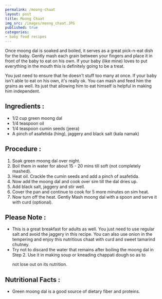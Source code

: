 ```yaml
---
permalink: /moong-chaat
layout: post
title: Moong Chaat
img_src: /images/moong_chaat.JPG
published: true
categories:
- baby food recipes
---
```

<div class="blog-content">

<p>Once moong dal is soaked and boiled, it serves as a great pick-n-eat dish for the baby. Gently mash each grain between your fingers and place it in front of the baby to eat on his own. If your baby (like mine) loves to put everything in the mouth this is definitely going to be a treat.

You just need to ensure that he doesn't stuff too many at once. If your baby isn't able to eat on his own, it's really ok. You can mash and feed him the grains as well. Its just that allowing him to eat himself is helpful in making him independent.</p>

<h2>Ingredients :</h2>

<ul>

<li>1/2 cup green moong dal</li>

<li>1/4 teaspoon oil</li>

<li>1/4 teaspoon cumin seeds (jeera)</li>

<li>A pinch of asafetida (hing), jaggery and black salt (kala namak)</li>

</ul>

<h2>Procedure :</h2>

<ol>

<li>Soak green moong dal over night.</li>

<li>Boil them in water for about 15 - 20 mins till soft (not completely mashed).</li>

<li>Heat oil. Crackle the cumin seeds and add a pinch of asafetida.</li>

<li>Now add the moong dal and cook over sim till the dal dries up.</li>

<li>Add black salt, jaggery and stir well.</li>

<li>Cover the pan and continue to cook for 5 more minutes on sim heat.</li>

<li>Now turn off the heat. Gently Mash moong dal with a spoon and serve it with curd (optional).</li>

</ol>

<h2>Please Note :</h2>

<ul>

<li>This is a great breakfast for adults as well. You just need to use regular salt and avoid the jaggery in this recipe. You can also use onion in the tempering and enjoy this nutritious chaat with curd and sweet tamarind chutney.</li>

<li>Try not to discard the water that remains after boiling the moong dal in Step 2. Use it in making soup or kneading chappati dough so as to

not lose out on its nutrition.</li>

</ul>

<h2>Nutritional Facts :</h2>

<ul>

<li>

Green moong dal is a good source of dietary fiber and proteins.

</li>

</ul>


</div>
